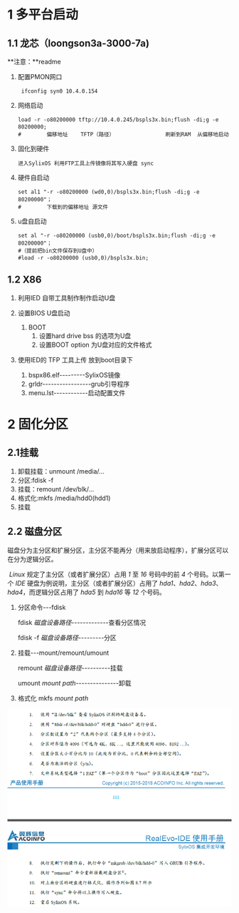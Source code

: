 # 1 多平台启动

## 1.1 龙芯（loongson3a-3000-7a)

**注意：**readme

1. 配置PMON网口

   ```shell
    ifconfig syn0 10.4.0.154
   ```

2. 网络启动

   ```shell
   load -r -o80200000 tftp://10.4.0.245/bspls3x.bin;flush -di;g -e 80200000;
   #        偏移地址	TFTP（路径）				刷新到RAM	从偏移地启动
   ```

3.  固化到硬件

    ```
    进入SylixOS 利用FTP工具上传镜像将其写入硬盘 sync
    ```

4. 硬件自启动

   ```shell
   set al1 "-r -o80200000 (wd0,0)/bspls3x.bin;flush -di;g -e 80200000"；
   #		下载到的偏移地址 源文件
   ```

5. u盘自启动

   ```shell
   set al "-r -o80200000 (usb0,0)/boot/bspls3x.bin;flush -di;g -e 80200000"；
   #（提前把bin文件保存到U盘中）
   #load -r -o80200000 (usb0,0)/bspls3x.bin; 
   ```

## 1.2 X86

1. 利用IED 自带工具制作制作启动U盘
2. 设置BIOS U盘启动

   1. BOOT
      1. 设置hard drive bss 的选项为U盘
      2. 设置BOOT option 为U盘对应的文件格式
3. 使用IED的 TFP 工具上传 放到boot目录下

   1. bspx86.elf---------SylixOS镜像
   2. grldr-----------------grub引导程序
   3. menu.lst------------启动配置文件

# 2 固化分区

## 2.1挂载

1. 卸载挂载：unmount     /media/...
2. 分区:fdisk -f 
3. 挂载：remount /dev/blk/...
4. 格式化:mkfs /media/hdd0(hdd1)
5. 挂载

## 2.2 磁盘分区

磁盘分为主分区和扩展分区，主分区不能再分（用来放启动程序），扩展分区可以在分为逻辑分区。

​		 *Linux* 规定了主分区（或者扩展分区）占用 *1* 至 *16* 号码中的前 *4* 个号码。以第一个 *IDE* 硬盘为例说明，主分区（或者扩展分区）占用了 *hda1*、*hda2*、*hda3*、*hda4*，而逻辑分区占用了 *hda5* 到 *hda16* 等 *12* 个号码。 

1. 分区命令---fdisk

   fdisk	*磁盘设备路径*-------------查看分区情况

   fdisk	-f  *磁盘设备路径*---------分区

2. 挂载---mount/remount/umount

   remount *磁盘设备路径*----------挂载

   umount *mount path*---------------卸载

3. 格式化  mkfs *mount path*

![](TyporaImage/多平台启动.assets/image-20191120130659881.png)